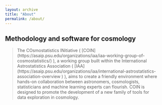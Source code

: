 ```yaml
---
layout: archive
title: "About"
permalink: /about/
---
```


## Methodology and software for cosmology

<blockquote>
The COsmostatistics INitiative ( [COIN](https://asaip.psu.edu/organizations/iaa/iaa-working-group-of-cosmostatistics/) ), a working group built within the International Astrostatistics Association
( [IAA](https://asaip.psu.edu/organizations/iaa/international-astrostatistics-association-overview
) ), aims to create a friendly environment where hands-on collaboration between astronomers,
cosmologists, statisticians and machine learning experts can flourish. COIN is designed to
promote the development of a new family of tools for data exploration in cosmology.
</blockquote>
